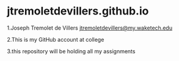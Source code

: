 # jtremoletdevillers.github.io
1.Joseph Tremolet de Villers jtremoletdevillers@my.waketech.edu

2.This is my GitHub account at college

3.this repository will be holding all my assignments